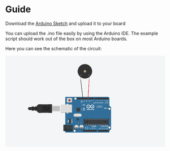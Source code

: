 # Guide

Download the [Arduino Sketch](https://raw.githubusercontent.com/Luisao-official/Arduino-music/main/examples/Pokemon_Johto_trainer_theme.ino) and upload it to your board

You can upload the .ino file easily by using the Arduino IDE. The example script should work out of the box on most Arduino boards.

Here you can see the schematic of the circuit:

![Schematic](example.png)
